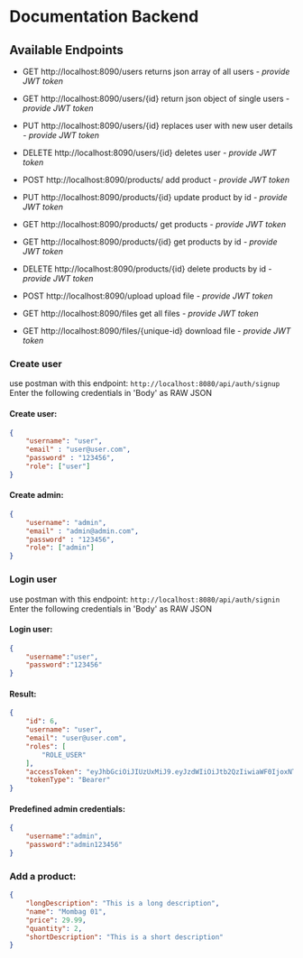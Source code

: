 # Documentation Backend 

## Available Endpoints

* GET http://localhost:8090/users
  returns json array of all users
  *- provide JWT token*

* GET http://localhost:8090/users/{id}
  return json object of single users 
  *- provide JWT token*

* PUT http://localhost:8090/users/{id}
  replaces user with new user details
  *- provide JWT token*
  
* DELETE http://localhost:8090/users/{id}
  deletes user
  *- provide JWT token*

* POST http://localhost:8090/products/
  add product
  *- provide JWT token*

* PUT http://localhost:8090/products/{id}
  update product by id
  *- provide JWT token*

* GET http://localhost:8090/products/
  get products
  *- provide JWT token*

* GET http://localhost:8090/products/{id}
  get products by id
  *- provide JWT token*

* DELETE http://localhost:8090/products/{id}
  delete products by id
  *- provide JWT token*

* POST http://localhost:8090/upload
  upload file
  *- provide JWT token*

* GET http://localhost:8090/files
  get all files
  *- provide JWT token*

* GET http://localhost:8090/files/{unique-id}
  download file
  *- provide JWT token*

### Create user
use postman with this endpoint: `http://localhost:8080/api/auth/signup`
Enter the following credentials in 'Body' as RAW JSON 
#### Create user:
```json
{
    "username": "user",
    "email" : "user@user.com",
    "password" : "123456",
    "role": ["user"]
}
```
#### Create admin:
```json
{
    "username": "admin",
    "email" : "admin@admin.com",
    "password" : "123456",
    "role": ["admin"]
}
```
### Login user
use postman with this endpoint: `http://localhost:8080/api/auth/signin` 
Enter the following credentials in 'Body' as RAW JSON 
#### Login user:
```json
{
    "username":"user",
    "password":"123456"
}
```
#### Result:
```json
{
    "id": 6,
    "username": "user",
    "email": "user@user.com",
    "roles": [
        "ROLE_USER"
    ],
    "accessToken": "eyJhbGciOiJIUzUxMiJ9.eyJzdWIiOiJtb2QzIiwiaWF0IjoxNTk1NTg4MDk0LCJleHAiOjE1OTU2NzQ0OTR9.AgP4vCsgw5TMj_ePbPzMJXWWBNfFphJBHzAvTFyW9fzZ6UL-JO42pRq9puXAOlGh4hTijspAQAS-J8doHqADTA",
    "tokenType": "Bearer"
}
```
#### Predefined admin credentials:
```json
{
    "username":"admin",
    "password":"admin123456"
}
```
### Add a product:
```json
{
    "longDescription": "This is a long description",
    "name": "Mombag 01",
    "price": 29.99,
    "quantity": 2,
    "shortDescription": "This is a short description"
}
```